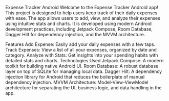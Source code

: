 Expense Tracker Android
Welcome to the Expense Tracker Android app! This project is designed to help users keep track of their daily expenses with ease. The app allows users to add, view, and analyze their expenses using intuitive stats and charts. It is developed using modern Android development practices, including Jetpack Compose, Room Database, Dagger Hilt for dependency injection, and the MVVM architecture.

Features
Add Expense: Easily add your daily expenses with a few taps.
Track Expenses: View a list of all your expenses, organized by date and category.
Analyze with Stats: Get insights into your spending habits with detailed stats and charts.
Technologies Used
Jetpack Compose: A modern toolkit for building native Android UI.
Room Database: A robust database layer on top of SQLite for managing local data.
Dagger Hilt: A dependency injection library for Android that reduces the boilerplate of manual dependency injection.
MVVM Architecture: Model-View-ViewModel architecture for separating the UI, business logic, and data handling in the app.
